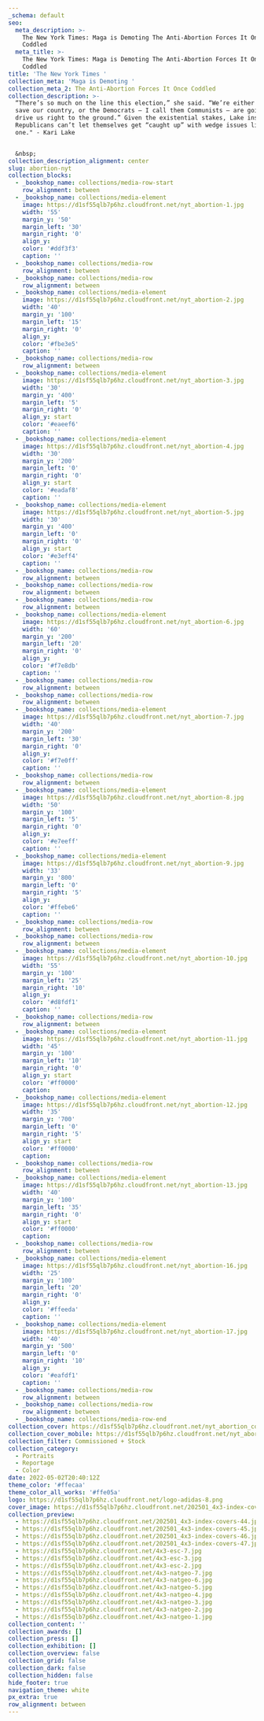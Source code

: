 ```yaml
---
_schema: default
seo:
  meta_description: >-
    The New York Times: Maga is Demoting The Anti-Abortion Forces It Once
    Coddled
  meta_title: >-
    The New York Times: Maga is Demoting The Anti-Abortion Forces It Once
    Coddled
title: 'The New York Times '
collection_meta: 'Maga is Demoting '
collection_meta_2: The Anti-Abortion Forces It Once Coddled
collection_description: >-
  “There’s so much on the line this election,” she said. “We’re either going to
  save our country, or the Democrats — I call them Communists — are going to
  drive us right to the ground.” Given the existential stakes, Lake insisted,
  Republicans can’t let themselves get “caught up” with wedge issues like this
  one." - Kari Lake


  &nbsp;
collection_description_alignment: center
slug: abortion-nyt
collection_blocks:
  - _bookshop_name: collections/media-row-start
    row_alignment: between
  - _bookshop_name: collections/media-element
    image: https://d1sf55qlb7p6hz.cloudfront.net/nyt_abortion-1.jpg
    width: '55'
    margin_y: '50'
    margin_left: '30'
    margin_right: '0'
    align_y:
    color: '#ddf3f3'
    caption: ''
  - _bookshop_name: collections/media-row
    row_alignment: between
  - _bookshop_name: collections/media-row
    row_alignment: between
  - _bookshop_name: collections/media-element
    image: https://d1sf55qlb7p6hz.cloudfront.net/nyt_abortion-2.jpg
    width: '40'
    margin_y: '100'
    margin_left: '15'
    margin_right: '0'
    align_y:
    color: '#fbe3e5'
    caption: ''
  - _bookshop_name: collections/media-row
    row_alignment: between
  - _bookshop_name: collections/media-element
    image: https://d1sf55qlb7p6hz.cloudfront.net/nyt_abortion-3.jpg
    width: '30'
    margin_y: '400'
    margin_left: '5'
    margin_right: '0'
    align_y: start
    color: '#eaeef6'
    caption: ''
  - _bookshop_name: collections/media-element
    image: https://d1sf55qlb7p6hz.cloudfront.net/nyt_abortion-4.jpg
    width: '30'
    margin_y: '200'
    margin_left: '0'
    margin_right: '0'
    align_y: start
    color: '#eadaf8'
    caption: ''
  - _bookshop_name: collections/media-element
    image: https://d1sf55qlb7p6hz.cloudfront.net/nyt_abortion-5.jpg
    width: '30'
    margin_y: '400'
    margin_left: '0'
    margin_right: '0'
    align_y: start
    color: '#e3eff4'
    caption: ''
  - _bookshop_name: collections/media-row
    row_alignment: between
  - _bookshop_name: collections/media-row
    row_alignment: between
  - _bookshop_name: collections/media-row
    row_alignment: between
  - _bookshop_name: collections/media-element
    image: https://d1sf55qlb7p6hz.cloudfront.net/nyt_abortion-6.jpg
    width: '60'
    margin_y: '200'
    margin_left: '20'
    margin_right: '0'
    align_y:
    color: '#f7e8db'
    caption: ''
  - _bookshop_name: collections/media-row
    row_alignment: between
  - _bookshop_name: collections/media-row
    row_alignment: between
  - _bookshop_name: collections/media-element
    image: https://d1sf55qlb7p6hz.cloudfront.net/nyt_abortion-7.jpg
    width: '40'
    margin_y: '200'
    margin_left: '30'
    margin_right: '0'
    align_y:
    color: '#f7e0ff'
    caption: ''
  - _bookshop_name: collections/media-row
    row_alignment: between
  - _bookshop_name: collections/media-element
    image: https://d1sf55qlb7p6hz.cloudfront.net/nyt_abortion-8.jpg
    width: '50'
    margin_y: '100'
    margin_left: '5'
    margin_right: '0'
    align_y:
    color: '#e7eeff'
    caption: ''
  - _bookshop_name: collections/media-element
    image: https://d1sf55qlb7p6hz.cloudfront.net/nyt_abortion-9.jpg
    width: '33'
    margin_y: '800'
    margin_left: '0'
    margin_right: '5'
    align_y:
    color: '#ffebe6'
    caption: ''
  - _bookshop_name: collections/media-row
    row_alignment: between
  - _bookshop_name: collections/media-row
    row_alignment: between
  - _bookshop_name: collections/media-element
    image: https://d1sf55qlb7p6hz.cloudfront.net/nyt_abortion-10.jpg
    width: '55'
    margin_y: '100'
    margin_left: '25'
    margin_right: '10'
    align_y:
    color: '#d8fdf1'
    caption: ''
  - _bookshop_name: collections/media-row
    row_alignment: between
  - _bookshop_name: collections/media-element
    image: https://d1sf55qlb7p6hz.cloudfront.net/nyt_abortion-11.jpg
    width: '45'
    margin_y: '100'
    margin_left: '10'
    margin_right: '0'
    align_y: start
    color: '#ff0000'
    caption:
  - _bookshop_name: collections/media-element
    image: https://d1sf55qlb7p6hz.cloudfront.net/nyt_abortion-12.jpg
    width: '35'
    margin_y: '700'
    margin_left: '0'
    margin_right: '5'
    align_y: start
    color: '#ff0000'
    caption:
  - _bookshop_name: collections/media-row
    row_alignment: between
  - _bookshop_name: collections/media-element
    image: https://d1sf55qlb7p6hz.cloudfront.net/nyt_abortion-13.jpg
    width: '40'
    margin_y: '100'
    margin_left: '35'
    margin_right: '0'
    align_y: start
    color: '#ff0000'
    caption:
  - _bookshop_name: collections/media-row
    row_alignment: between
  - _bookshop_name: collections/media-element
    image: https://d1sf55qlb7p6hz.cloudfront.net/nyt_abortion-16.jpg
    width: '25'
    margin_y: '100'
    margin_left: '20'
    margin_right: '0'
    align_y:
    color: '#ffeeda'
    caption: ''
  - _bookshop_name: collections/media-element
    image: https://d1sf55qlb7p6hz.cloudfront.net/nyt_abortion-17.jpg
    width: '40'
    margin_y: '500'
    margin_left: '0'
    margin_right: '10'
    align_y:
    color: '#eafdf1'
    caption: ''
  - _bookshop_name: collections/media-row
    row_alignment: between
  - _bookshop_name: collections/media-row
    row_alignment: between
  - _bookshop_name: collections/media-row-end
collection_cover: https://d1sf55qlb7p6hz.cloudfront.net/nyt_abortion_covers-2.jpg
collection_cover_mobile: https://d1sf55qlb7p6hz.cloudfront.net/nyt_abortion_covers-1.jpg
collection_filter: Commissioned + Stock
collection_category:
  - Portraits
  - Reportage
  - Color
date: 2022-05-02T20:40:12Z
theme_color: '#ffecaa'
theme_color_all_works: '#ffe05a'
logo: https://d1sf55qlb7p6hz.cloudfront.net/logo-adidas-8.png
cover_image: https://d1sf55qlb7p6hz.cloudfront.net/202501_4x3-index-covers-44.jpg
collection_preview:
  - https://d1sf55qlb7p6hz.cloudfront.net/202501_4x3-index-covers-44.jpg
  - https://d1sf55qlb7p6hz.cloudfront.net/202501_4x3-index-covers-45.jpg
  - https://d1sf55qlb7p6hz.cloudfront.net/202501_4x3-index-covers-46.jpg
  - https://d1sf55qlb7p6hz.cloudfront.net/202501_4x3-index-covers-47.jpg
  - https://d1sf55qlb7p6hz.cloudfront.net/4x3-esc-7.jpg
  - https://d1sf55qlb7p6hz.cloudfront.net/4x3-esc-3.jpg
  - https://d1sf55qlb7p6hz.cloudfront.net/4x3-esc-2.jpg
  - https://d1sf55qlb7p6hz.cloudfront.net/4x3-natgeo-7.jpg
  - https://d1sf55qlb7p6hz.cloudfront.net/4x3-natgeo-6.jpg
  - https://d1sf55qlb7p6hz.cloudfront.net/4x3-natgeo-5.jpg
  - https://d1sf55qlb7p6hz.cloudfront.net/4x3-natgeo-4.jpg
  - https://d1sf55qlb7p6hz.cloudfront.net/4x3-natgeo-3.jpg
  - https://d1sf55qlb7p6hz.cloudfront.net/4x3-natgeo-2.jpg
  - https://d1sf55qlb7p6hz.cloudfront.net/4x3-natgeo-1.jpg
collection_content: ''
collection_awards: []
collection_press: []
collection_exhibition: []
collection_overview: false
collection_grid: false
collection_dark: false
collection_hidden: false
hide_footer: true
navigation_theme: white
px_extra: true
row_alignment: between
---
```

